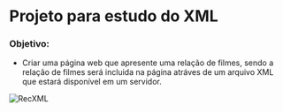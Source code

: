 # Projeto para estudo do XML
### Objetivo:    
* Criar uma página web que apresente uma relação de filmes, sendo a relação de filmes será incluida na página atráves de um arquivo XML que estará disponível em um servidor.

![RecXML](https://user-images.githubusercontent.com/72770349/180294221-b0fe06e2-4d3e-4044-9047-3381c9f31db2.gif)
